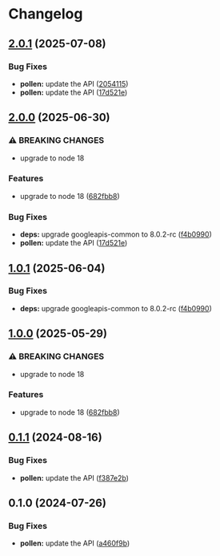# Changelog

## [2.0.1](https://github.com/googleapis/google-api-nodejs-client/compare/pollen-v2.0.0...pollen-v2.0.1) (2025-07-08)


### Bug Fixes

* **pollen:** update the API ([2054115](https://github.com/googleapis/google-api-nodejs-client/commit/205411577f4ad980c5121f33d7ae0669988a7a48))
* **pollen:** update the API ([17d521e](https://github.com/googleapis/google-api-nodejs-client/commit/17d521efdc176933e76aff397da8c0bd6579975b))

## [2.0.0](https://github.com/googleapis/google-api-nodejs-client/compare/pollen-v1.0.1...pollen-v2.0.0) (2025-06-30)


### ⚠ BREAKING CHANGES

* upgrade to node 18

### Features

* upgrade to node 18 ([682fbb8](https://github.com/googleapis/google-api-nodejs-client/commit/682fbb869189ae92b3e9a194d37d0548af0c1f92))


### Bug Fixes

* **deps:** upgrade googleapis-common to 8.0.2-rc ([f4b0990](https://github.com/googleapis/google-api-nodejs-client/commit/f4b099071040cfbcfe4a2e7d487d45ee93b369e0))
* **pollen:** update the API ([17d521e](https://github.com/googleapis/google-api-nodejs-client/commit/17d521efdc176933e76aff397da8c0bd6579975b))

## [1.0.1](https://github.com/googleapis/google-api-nodejs-client/compare/pollen-v1.0.0...pollen-v1.0.1) (2025-06-04)


### Bug Fixes

* **deps:** upgrade googleapis-common to 8.0.2-rc ([f4b0990](https://github.com/googleapis/google-api-nodejs-client/commit/f4b099071040cfbcfe4a2e7d487d45ee93b369e0))

## [1.0.0](https://github.com/googleapis/google-api-nodejs-client/compare/pollen-v0.1.1...pollen-v1.0.0) (2025-05-29)


### ⚠ BREAKING CHANGES

* upgrade to node 18

### Features

* upgrade to node 18 ([682fbb8](https://github.com/googleapis/google-api-nodejs-client/commit/682fbb869189ae92b3e9a194d37d0548af0c1f92))

## [0.1.1](https://github.com/googleapis/google-api-nodejs-client/compare/pollen-v0.1.0...pollen-v0.1.1) (2024-08-16)


### Bug Fixes

* **pollen:** update the API ([f387e2b](https://github.com/googleapis/google-api-nodejs-client/commit/f387e2b1320916d1a0566643d6c16b14bb2b7f5d))

## 0.1.0 (2024-07-26)


### Bug Fixes

* **pollen:** update the API ([a460f9b](https://github.com/googleapis/google-api-nodejs-client/commit/a460f9b60e61461e3e6e6dc57817adb6db92a317))
